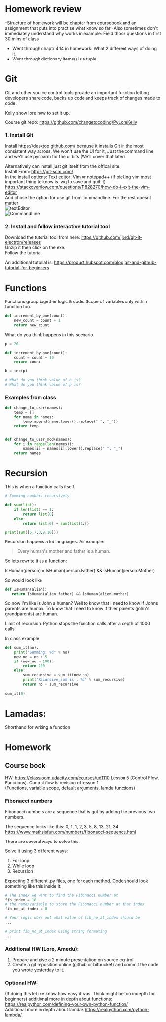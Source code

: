 # Homework review

-Structure of homework will be chapter from coursebook and an assignment that puts into practise what know so far
-Also sometimes don't immediately understand why works in example: Field those questions in first 30 mins of class
- Went through chaptr 4.14 in homework: What 2 different ways of doing it.
- Went through dictionary.items() is a tuple

# Git
Git and other source control tools provide an important function letting developers share code, backs up code and keeps track of changes made to code.

Kelly show lore how to set it up. 

Course git repo: https://github.com/changetocoding/PyLoreKelly


### 1. Install Git
Install https://desktop.github.com/ because it installs Git in the most consistent way across. We won't use the UI for it, Just the command line and we'll use pycharm for the ui bits (We'll cover that later)


Alternatively can install just git itself from the offical site.  
Install From: https://git-scm.com/  
In the install options: Text editor: Vim or notepad++ (if picking vim most important thing to know is :wq to save and quit it)  https://stackoverflow.com/questions/11828270/how-do-i-exit-the-vim-editor  
And chose the option for use git from commandline. For the rest doesnt matter  
![textEditor](./img/textEditor.png)  
![CommandLine](./img/CommandLine.png)  


### 2. Install and follow interactive tutorial tool
Download the tutorial tool from here: https://github.com/jlord/git-it-electron/releases  
Unzip it then click on the exe.  
Follow the tutorial.  

An additional tutorial is: https://product.hubspot.com/blog/git-and-github-tutorial-for-beginners  


# Functions

Functions group together logic & code. Scope of variables only within function too.
```python
def increment_by_one(count):
	new_count = count + 1
	return new_count
```

What do you think happens in this scenario
```python
p = 20

def increment_by_one(count):
	count = count + 10
	return count
	
b = inc(p)

# What do you think value of b is?
# What do you think value of p is?

```

### Examples from class
```python
def change_to_user(names):
	temp = []
	for name in names:
		temp.append(name.lower().replace(" ", "_"))
	return temp


def change_to_user_mod(names):
	for i in range(len(names)):
		names[i] = names[i].lower().replace(" ", "_")
    return names
```

# Recursion
This is when a function calls itself.

```python
# Summing numbers recursively

def sum(list):
    if len(list) == 1:
        return list[0]
    else:
        return list[0] + sum(list[1:])

print(sum([5,7,3,8,10]))

```

  
Recursion happens a lot languages. An example:
> Every human's mother and father is a human.

So lets rewrite it as a function:

IsHuman(person) = IsHuman(person.Father) && IsHuman(person.Mother)

So would look like
```python
def IsHuman(alien): 
   return IsHuman(alien.father) && IsHuman(alien.mother)
```
So now I'm like is John a human?
Well to know that I need to know if Johns parents are human. To know that I need to know if thier parents (john's grandparents) are human.

Limit of recursion. Python stops the function calls after a depth of 1000 calls.

In class example
```python
def sum_it(no):
    print("Summing: %d" % no)
	new_no = no + 5
	if (new_no > 100):
		return 100
	else:
		sum_recursive = sum_it(new_no)
		print("Recursive_sum is : %d" % sum_recursive)
		return no + sum_recursive
		
sum_it(0)
```
# Lamadas:
Shorthand for writing a function


# Homework


## Course book
HW: https://classroom.udacity.com/courses/ud1110 Lesson 5 (Control Flow, Functions). Control flow is revision of lesson 1  
(Functions, variable scope, default arguments, lamda functions)

### Fibonacci numbers

Fibonacci numbers are a sequence that is got by adding the previous two numbers.

The sequence looks like this: 0, 1, 1, 2, 3, 5, 8, 13, 21, 34  
https://www.mathsisfun.com/numbers/fibonacci-sequence.html

There are several ways to solve this.

Solve it using 3 different ways:
1. For loop
2. While loop
3. Recursion

Expecting 3 different .py files, one for each method. Code should look something like this inside it:
```python
# The index we want to find the Fibonacci number at
fib_index = 18
# the name/variable to store the Fibonacci number at that index
fib_no_at_index = 0

# Your logic work out what value of fib_no_at_index should be
...

# print fib_no_at_index using string formating
...
```



### Additional HW (Lore, Amedu): 
1. Prepare and give a 2 minute presentation on source control.
2. Create a git reposition online (github or bitbucket) and commit the code you wrote yesterday to it.

### Optional HW:
(If doing this let me know how easy it was. Think might be too indepth for beginners)
additional more in depth about functions: https://realpython.com/defining-your-own-python-function/  
Additional more in depth about lamdas https://realpython.com/python-lambda/  




